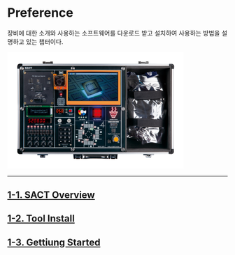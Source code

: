 
# Preference 

장비에 대한 소개와 사용하는 소프트웨어를 다운로드 받고 설치하여 사용하는 방법을 설명하고 있는 챕터이다. 

<img src="./pds/SACT01.png" alt="sact01" style="width: 80%;">

---

## [1-1. SACT Overview](./01_Preferences/1-1.SACT%20Overview.md)

## [1-2. Tool Install](./01_Preferences/1-2.Tool%20Install.md)

## [1-3. Gettiung Started](./01_Preferences/1-3.Getting%20Started.md)

